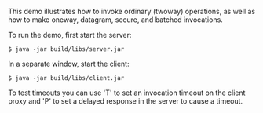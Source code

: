 This demo illustrates how to invoke ordinary (twoway) operations, as
well as how to make oneway, datagram, secure, and batched invocations.

To run the demo, first start the server:

    $ java -jar build/libs/server.jar

In a separate window, start the client:

    $ java -jar build/libs/client.jar

To test timeouts you can use 'T' to set an invocation timeout on the client
proxy and 'P' to set a delayed response in the server to cause a timeout.
